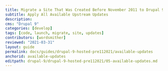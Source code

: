 ```yaml
---
title: Migrate a Site That Was Created Before November 2011 to Drupal 9
subtitle: Apply All Available Upstream Updates
description: 
cms: "Drupal 9"
categories: [develop]
tags: [code, launch, migrate, site, updates]
contributors: [wordsmither]
reviewed: "2021-03-31"
layout: guide
permalink: docs/guides/drupal-9-hosted-pre112021/available-updates
anchorid: available-updates
editpath: drupal-9/drupal-9-hosted-pre112021/05-available-updates.md
---
```


<Partial file="drupal-apply-upstream-updates-drupal-recommended.md" />
